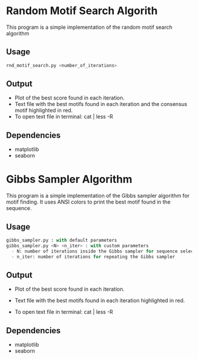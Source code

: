# Random Motif Search Algorith

This program is a simple implementation of the random motif search algorithm

## Usage

```python
rnd_motif_search.py <number_of_iterations> 
```

## Output

- Plot of the best score found in each iteration.
- Text file with the best motifs found in each iteration and the consensus motif highlighted in   red.
- To open text file in terminal: cat <filename> | less -R

## Dependencies

- matplotlib
- seaborn

# Gibbs Sampler Algorithm

This program is a simple implementation of the Gibbs sampler algorithm for motif finding. It uses ANSI colors to print the best motif found in the sequence.

## Usage

```python
gibbs_sampler.py : with default parameters
gibbs_sampler.py <N> <n_iter> : with custom parameters
  - N: number of iterations inside the Gibbs sampler for sequence selection
  - n_iter: number of iterations for repeating the Gibbs sampler
```

## Output

- Plot of the best score found in each iteration.

- Text file with the best motifs found in each iteration highlighted in red.
- To open text file in terminal: cat <filename> | less -R

## Dependencies

- matplotlib
- seaborn